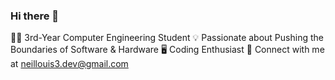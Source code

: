 ### Hi there 👋
👨‍💻 3rd-Year Computer Engineering Student 
💡 Passionate about Pushing the Boundaries of Software & Hardware 
🖥️ Coding Enthusiast 
📩 Connect with me at neillouis3.dev@gmail.com

<!--
**neillouis3/neillouis3** is a ✨ _special_ ✨ repository because its `README.md` (this file) appears on your GitHub profile.

Here are some ideas to get you started:

- 🔭 I’m currently working on ...
- 🌱 I’m currently learning ...
- 👯 I’m looking to collaborate on ...
- 🤔 I’m looking for help with ...
- 💬 Ask me about ...
- 📫 How to reach me: ...
- 😄 Pronouns: ...
- ⚡ Fun fact: ...
-->
